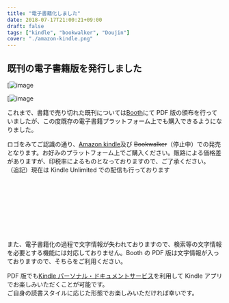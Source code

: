 ```yaml
---
title: "電子書籍化しました"
date: 2018-07-17T21:00:21+09:00
draft: false
tags: ["kindle", "bookwalker", "Doujin"]
cover: "./amazon-kindle.png"
---
```


## 既刊の電子書籍版を発行しました

[![image](./2uyzRNW)

[![image](./)

これまで、書籍で売り切れた既刊については[Booth](https://gensobunya.booth.pm/)にて PDF 版の頒布を行っていましたが、この度既存の電子書籍プラットフォーム上でも購入できるようになりました。

ロゴをみてご認識の通り、[Amazon kindle](https://amzn.to/2uyzRNW)及び ~~Bookwalker~~（停止中）での発売となります。お好みのプラットフォーム上でご購入ください。販路による価格差がありますが、印税率によるものとなっておりますので、ご了承ください。
（追記）現在は Kindle Unlimited での配信も行っております

<div class="iframely-embed"><div class="iframely-responsive" style="height: 140px; padding-bottom: 0;"><a href="https://amzn.to/2Ls8KPj" data-iframely-url="//cdn.iframe.ly/lOIHEng"></a></div></div

また、電子書籍化の過程で文字情報が失われておりますので、検索等の文字情報を必要とする機能には対応しておりません。Booth の PDF 版は文字情報が入っておりますので、そちらをご利用ください。

PDF 版でも[Kindle パーソナル・ドキュメントサービス](https://www.amazon.co.jp/gp/help/customer/display.html?nodeId=200767340)を利用して Kindle アプリでお楽しみいただくことが可能です。\
ご自身の読書スタイルに応じた形態でお楽しみいただければ幸いです。
